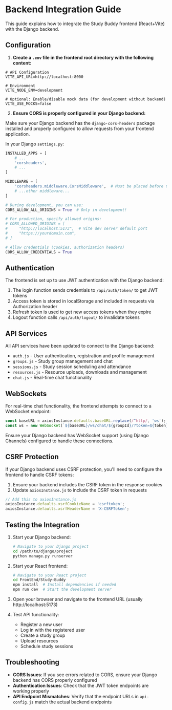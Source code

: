 # Backend Integration Guide

This guide explains how to integrate the Study Buddy frontend (React+Vite) with the Django backend.

## Configuration

1. **Create a `.env` file in the frontend root directory with the following content:**

```
# API Configuration
VITE_API_URL=http://localhost:8000

# Environment
VITE_NODE_ENV=development

# Optional: Enable/disable mock data (for development without backend)
VITE_USE_MOCKS=false
```

2. **Ensure CORS is properly configured in your Django backend:**

Make sure your Django backend has the `django-cors-headers` package installed and properly configured to allow requests from your frontend application.

In your Django `settings.py`:

```python
INSTALLED_APPS = [
    # ...
    'corsheaders',
    # ...
]

MIDDLEWARE = [
    'corsheaders.middleware.CorsMiddleware',  # Must be placed before CommonMiddleware
    # ...other middleware...
]

# During development, you can use:
CORS_ALLOW_ALL_ORIGINS = True  # Only in development!

# For production, specify allowed origins:
# CORS_ALLOWED_ORIGINS = [
#     "http://localhost:5173",  # Vite dev server default port
#     "https://yourdomain.com",
# ]

# Allow credentials (cookies, authorization headers)
CORS_ALLOW_CREDENTIALS = True
```

## Authentication

The frontend is set up to use JWT authentication with the Django backend:

1. The login function sends credentials to `/api/auth/token/` to get JWT tokens
2. Access token is stored in localStorage and included in requests via Authorization header
3. Refresh token is used to get new access tokens when they expire
4. Logout function calls `/api/auth/logout/` to invalidate tokens

## API Services

All API services have been updated to connect to the Django backend:

- `auth.js` - User authentication, registration and profile management
- `groups.js` - Study group management and chat 
- `sessions.js` - Study session scheduling and attendance
- `resources.js` - Resource uploads, downloads and management
- `chat.js` - Real-time chat functionality

## WebSockets

For real-time chat functionality, the frontend attempts to connect to a WebSocket endpoint:

```javascript
const baseURL = axiosInstance.defaults.baseURL.replace(/^http/, 'ws');
const ws = new WebSocket(`${baseURL}/ws/chat/${groupId}/?token=${token}`);
```

Ensure your Django backend has WebSocket support (using Django Channels) configured to handle these connections.

## CSRF Protection

If your Django backend uses CSRF protection, you'll need to configure the frontend to handle CSRF tokens:

1. Ensure your backend includes the CSRF token in the response cookies
2. Update `axiosInstance.js` to include the CSRF token in requests

```javascript
// Add this to axiosInstance.js
axiosInstance.defaults.xsrfCookieName = 'csrftoken';
axiosInstance.defaults.xsrfHeaderName = 'X-CSRFToken';
```

## Testing the Integration

1. Start your Django backend:
   ```bash
   # Navigate to your Django project
   cd /path/to/django/project
   python manage.py runserver
   ```

2. Start your React frontend:
   ```bash
   # Navigate to your React project
   cd FrontEnd/Study-Buddy
   npm install  # Install dependencies if needed
   npm run dev  # Start the development server
   ```

3. Open your browser and navigate to the frontend URL (usually http://localhost:5173)

4. Test API functionality:
   - Register a new user
   - Log in with the registered user
   - Create a study group
   - Upload resources
   - Schedule study sessions

## Troubleshooting

- **CORS Issues**: If you see errors related to CORS, ensure your Django backend has CORS properly configured
- **Authentication Issues**: Check that the JWT token endpoints are working properly
- **API Endpoint Mismatches**: Verify that the endpoint URLs in `api-config.js` match the actual backend endpoints 